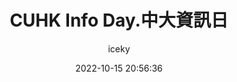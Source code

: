 ---
title: CUHK Info Day.中大資訊日
author: iceky
categories: Gallery
style: photos
permalink: g_cuhkinfoday/
icon: photo
excerpt: CUHK Info Day
cover: https://s2.loli.net/2022/10/15/jTNE3qhOrgcWBoD.jpg
gallery:  
  - src:https://i0.hdslb.com/bfs/album/f0c307f4a0a7fbb2b1c5310339bd43639ecf7131.jpg
  - src:https://i0.hdslb.com/bfs/album/1ca4abf502e2835463a838592a90d64b9301534d.jpg
  - src:https://i0.hdslb.com/bfs/album/113614f52e150bbf17ce1446a6385ab4efc7a3e0.jpg
  - src:https://i0.hdslb.com/bfs/album/5706ce5ba54c2a87a9f49f15f8474ba0fe13413d.jpg
  - src:https://i0.hdslb.com/bfs/album/1f333c39c004a83404f1b5037cc08909168e5c82.jpg
  - src:https://i0.hdslb.com/bfs/album/0ba808da2634bcead24eb08a3c467b55c48f4fdf.jpg
  - src:https://i0.hdslb.com/bfs/album/d7607ef8468c968d6c9d8a11360fbc4e67732658.jpg  
abbrlink: g009
date: 2022-10-15 20:56:36
noindex: true
---
